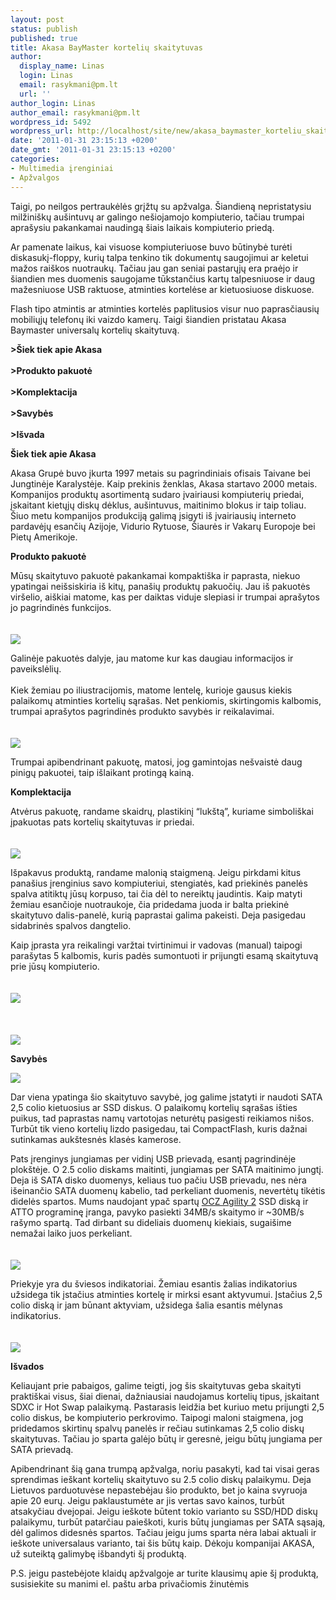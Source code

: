 ```yaml
---
layout: post
status: publish
published: true
title: Akasa BayMaster kortelių skaitytuvas
author:
  display_name: Linas
  login: Linas
  email: rasykmani@pm.lt
  url: ''
author_login: Linas
author_email: rasykmani@pm.lt
wordpress_id: 5492
wordpress_url: http://localhost/site/new/akasa_baymaster_korteliu_skaitytuvas/
date: '2011-01-31 23:15:13 +0200'
date_gmt: '2011-01-31 23:15:13 +0200'
categories:
- Multimedia įrenginiai
- Apžvalgos
---
```

<p>Taigi, po neilgos pertraukėlės grįžtų su apžvalga. Šiandieną nepristatysiu milžiniškų aušintuvų ar galingo nešiojamojo kompiuterio, tačiau trumpai aprašysiu pakankamai naudingą šiais laikais kompiuterio priedą.</p>
<p>Ar pamenate laikus, kai visuose kompiuteriuose buvo būtinybė turėti diskasukį-floppy, kurių talpa tenkino tik dokumentų saugojimui ar keletui mažos raiškos nuotraukų. Tačiau jau gan seniai pastarųjų era praėjo ir šiandien mes duomenis saugojame tūkstančius kartų talpesniuose ir daug mažesniuose USB raktuose, atminties kortelėse ar kietuosiuose diskuose.</p>
<p>Flash tipo atmintis ar atminties kortelės paplitusios visur nuo paprasčiausių mobiliųjų telefonų iki vaizdo kamerų. Taigi šiandien pristatau Akasa Baymaster universalų kortelių skaitytuvą.</p>
<p><b>>Šiek tiek apie Akasa</b><br />
<br /><b>>Produkto pakuotė</b><br />
<br /><b>>Komplektacija</b><br />
<br /><b>>Savybės</b><br />
<br /><b>>Išvada</b></p>
<p><b>Šiek tiek apie Akasa</b></p>
<p>Akasa Grupė buvo įkurta 1997 metais su pagrindiniais ofisais Taivane bei Jungtinėje Karalystėje. Kaip prekinis ženklas, Akasa startavo 2000 metais. Kompanijos produktų asortimentą sudaro įvairiausi kompiuterių priedai, įskaitant kietųjų diskų dėklus, aušintuvus, maitinimo blokus ir taip toliau. Šiuo metu kompanijos produkciją galimą įsigyti iš įvairiausių interneto pardavėjų esančių Azijoje, Vidurio Rytuose, Šiaurės ir Vakarų Europoje bei Pietų Amerikoje.</p>
<p><b>Produkto pakuotė</b></p>
<p>Mūsų skaitytuvo pakuotė pakankamai kompaktiška ir paprasta, niekuo ypatingai neišsiskiria iš kitų, panašių produktų pakuočių. Jau iš pakuotės viršelio, aiškiai matome, kas per daiktas viduje slepiasi ir trumpai aprašytos jo pagrindinės funkcijos.<br />
<br /><a class="ns" href="http://sb.technews.lt/Akasa%20BayMaster/1.png"><br /><img src="http://sb.technews.lt/Akasa%20BayMaster/1m.png" /><br /></a></p>
<p>Galinėje pakuotės dalyje, jau matome kur kas daugiau informacijos ir paveikslėlių.<br />
<br />Kiek žemiau po iliustracijomis, matome lentelę, kurioje gausus kiekis palaikomų atminties kortelių sąrašas. Net penkiomis, skirtingomis kalbomis, trumpai aprašytos pagrindinės produkto savybės ir reikalavimai.<br />
<br /><a class="ns" href="http://sb.technews.lt/Akasa%20BayMaster/2.png"><br /><img src="http://sb.technews.lt/Akasa%20BayMaster/2m.png" /><br /></a></p>
<p>Trumpai apibendrinant pakuotę, matosi, jog gamintojas nešvaistė daug pinigų pakuotei, taip išlaikant protingą kainą.</p>
<p><b>Komplektacija</b></p>
<p>Atvėrus pakuotę, randame skaidrų, plastikinį “lukštą”, kuriame simboliškai įpakuotas pats kortelių skaitytuvas ir priedai.<br />
<br /><a class="ns" href="http://sb.technews.lt/Akasa%20BayMaster/3.png"><br /><img src="http://sb.technews.lt/Akasa%20BayMaster/3m.png" /><br /></a></p>
<p>Išpakavus produktą, randame malonią staigmeną. Jeigu pirkdami kitus panašius įrenginius savo kompiuteriui, stengiatės, kad priekinės panelės spalva atitiktų jūsų korpuso, tai čia dėl to nereiktų jaudintis. Kaip matyti žemiau esančioje nuotraukoje, čia pridedama juoda ir balta priekinė skaitytuvo dalis-panelė, kurią paprastai galima pakeisti. Deja pasigedau sidabrinės spalvos dangtelio.</p>
<p>Kaip įprasta yra reikalingi varžtai tvirtinimui ir vadovas (manual) taipogi parašytas 5 kalbomis, kuris padės sumontuoti ir prijungti esamą skaitytuvą prie jūsų kompiuterio.<br />
<br /><a class="ns" href="http://sb.technews.lt/Akasa%20BayMaster/4.png"><br /><img src="http://sb.technews.lt/Akasa%20BayMaster/4m.png" /><br /></a><br />
<br /><a class="ns" href="http://sb.technews.lt/Akasa%20BayMaster/5.png"><br /><img src="http://sb.technews.lt/Akasa%20BayMaster/5m.png" /><br /></a></p>
<p><b>Savybės</b></p>
<p><img src="http://sb.technews.lt/Akasa%20BayMaster/lentele.PNG" /></p>
<p>Dar viena ypatinga šio skaitytuvo savybė, jog galime įstatyti ir naudoti SATA 2,5 colio kietuosius ar SSD diskus. O palaikomų kortelių sąrašas išties puikus, tad paprastas namų vartotojas neturėtų pasigesti reikiamos nišos. Turbūt tik vieno kortelių lizdo pasigedau, tai CompactFlash, kuris dažnai sutinkamas aukštesnės klasės kamerose.</p>
<p>Pats įrenginys jungiamas per vidinį USB prievadą, esantį pagrindinėje plokštėje. O 2.5 colio diskams maitinti, jungiamas per SATA maitinimo jungtį. Deja iš SATA disko duomenys, keliaus tuo pačiu USB prievadu, nes nėra išeinančio SATA duomenų kabelio, tad perkeliant duomenis, nevertėtų tikėtis didelės spartos. Mums naudojant ypač spartų <a class="ns" href="http://technews.lt/naujiena/n/a/ocz_agility_2_ssd_kaupiklis.html">OCZ Agility 2</a> SSD diską ir ATTO programinę įranga, pavyko pasiekti 34MB/s skaitymo ir ~30MB/s rašymo spartą. Tad dirbant su dideliais duomenų kiekiais, sugaišime nemažai laiko juos perkeliant.<br />
<br /><a class="ns" href="http://sb.technews.lt/Akasa%20BayMaster/6.png"><br /><img src="http://sb.technews.lt/Akasa%20BayMaster/6m.png" /><br /></a></p>
<p>Priekyje yra du šviesos indikatoriai. Žemiau esantis žalias indikatorius užsidega tik įstačius atminties kortelę ir mirksi esant aktyvumui. Įstačius 2,5 colio diską ir jam būnant aktyviam, užsidega šalia esantis mėlynas indikatorius.<br />
<br /><a class="ns" href="http://sb.technews.lt/Akasa%20BayMaster/7.png"><br /><img src="http://sb.technews.lt/Akasa%20BayMaster/7m.png" /><br /></a></p>
<p><b>Išvados</b></p>
<p>Keliaujant prie pabaigos, galime teigti, jog šis skaitytuvas geba skaityti praktiškai visus, šiai dienai, dažniausiai naudojamus kortelių tipus, įskaitant SDXC ir Hot Swap palaikymą. Pastarasis leidžia bet kuriuo metu prijungti 2,5 colio diskus, be kompiuterio perkrovimo. Taipogi maloni staigmena, jog pridedamos skirtinų spalvų panelės ir rečiau sutinkamas 2,5 colio diskų skaitytuvas. Tačiau jo sparta galėjo būtų ir geresnė, jeigu būtų jungiama per SATA prievadą.</p>
<p>Apibendrinant šią gana trumpą apžvalga, noriu pasakyti, kad tai visai geras sprendimas ieškant kortelių skaitytuvo su 2.5 colio diskų palaikymu. Deja Lietuvos parduotuvėse nepastebėjau šio produkto, bet jo kaina svyruoja apie 20 eurų. Jeigu paklaustumėte ar jis vertas savo kainos, turbūt atsakyčiau dvejopai. Jeigu ieškote būtent tokio varianto su SSD/HDD diskų palaikymu, turbūt patarčiau paieškoti, kuris būtų jungiamas per SATA sąsają, dėl galimos didesnės spartos. Tačiau jeigu jums sparta nėra labai aktuali ir ieškote universalaus varianto, tai šis būtų kaip. Dėkoju kompanijai AKASA, už suteiktą galimybę išbandyti šį produktą.</p>
<p>P.S. jeigu pastebėjote klaidų apžvalgoje ar turite klausimų apie šį produktą, susisiekite su manimi el. paštu arba privačiomis žinutėmis</p>

